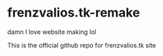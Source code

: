 # frenzvalios.tk-remake
damn I love website making lol


This is the official github repo for frenzvalios.tk site
